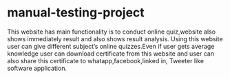 # manual-testing-project 
This website has main functionality is to conduct online quiz,website also shows immediately result and also shows result analysis. Using this website user can give different subject’s online quizzes.Even if user gets average knowledge user can download certificate from this website and user can also share this certificate to whatapp,facebook,linked in, Tweeter like software application. 
